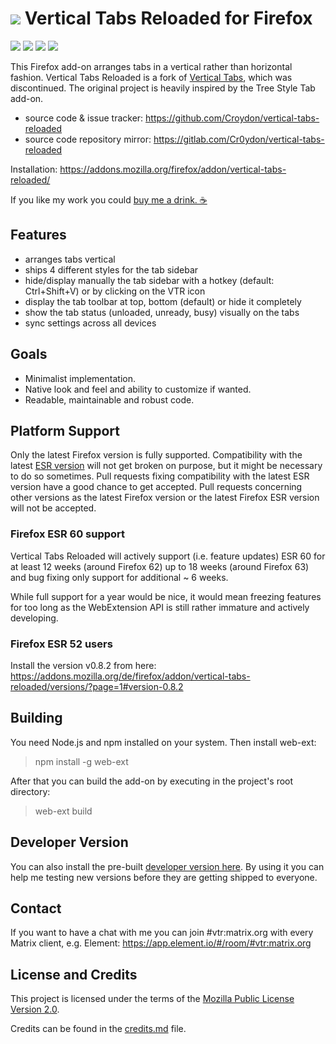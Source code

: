 # ![](https://github.com/Croydon/vertical-tabs-reloaded/raw/main/data/icon/icon-48-white.png) Vertical Tabs Reloaded for Firefox


[![](https://img.shields.io/amo/v/vertical-tabs-reloaded.svg?style=flat-square)](https://addons.mozilla.org/firefox/addon/vertical-tabs-reloaded/) [![](https://img.shields.io/amo/d/vertical-tabs-reloaded.svg)](https://addons.mozilla.org/firefox/addon/vertical-tabs-reloaded/statistics/?last=365) [![](https://img.shields.io/amo/users/vertical-tabs-reloaded.svg)](https://addons.mozilla.org/firefox/addon/vertical-tabs-reloaded/statistics/usage/?last=365) [![](https://img.shields.io/amo/rating/vertical-tabs-reloaded.svg)](https://addons.mozilla.org/firefox/addon/vertical-tabs-reloaded/)


This Firefox add-on arranges tabs in a vertical rather than horizontal
fashion. Vertical Tabs Reloaded is a fork of [Vertical Tabs](https://addons.mozilla.org/firefox/addon/vertical-tabs/), which was discontinued. The original project is heavily inspired by the Tree Style Tab add-on.

  * source code & issue tracker: https://github.com/Croydon/vertical-tabs-reloaded
  * source code repository mirror: https://gitlab.com/Cr0ydon/vertical-tabs-reloaded

Installation: https://addons.mozilla.org/firefox/addon/vertical-tabs-reloaded/

If you like my work you could [buy me a drink. ☕](https://www.paypal.me/cr0ydon/4,99)


## Features

  * arranges tabs vertical
  * ships 4 different styles for the tab sidebar
  * hide/display manually the tab sidebar with a hotkey (default: Ctrl+Shift+V) or by clicking on the VTR icon
  * display the tab toolbar at top, bottom (default) or hide it completely
  * show the tab status (unloaded, unready, busy) visually on the tabs
  * sync settings across all devices


## Goals

 * Minimalist implementation.
 * Native look and feel and ability to customize if wanted.
 * Readable, maintainable and robust code.


## Platform Support

Only the latest Firefox version is fully supported. Compatibility with the latest [ESR version](https://www.mozilla.org/en-US/firefox/organizations/faq/) will not get broken on purpose, but it might be necessary to do so sometimes. Pull requests fixing compatibility with the latest ESR version have a good chance to get accepted. Pull requests concerning other versions as the latest Firefox version or the latest Firefox ESR version will not be accepted.

### Firefox ESR 60 support

Vertical Tabs Reloaded will actively support (i.e. feature updates) ESR 60 for at least 12 weeks (around Firefox 62) up to 18 weeks (around Firefox 63) and bug fixing only support for additional ~ 6 weeks.

While full support for a year would be nice, it would mean freezing features for too long as the WebExtension API is still rather immature and actively developing.

### Firefox ESR 52 users

Install the version v0.8.2 from here: https://addons.mozilla.org/de/firefox/addon/vertical-tabs-reloaded/versions/?page=1#version-0.8.2


## Building

You need Node.js and npm installed on your system. Then install web-ext:
> npm install -g web-ext

After that you can build the add-on by executing in the project's root directory:
> web-ext build


## Developer Version

You can also install the pre-built [developer version here](https://croydon.github.io/vtr-releases/). By using it you can help me testing new versions before they are getting shipped to everyone.


## Contact

If you want to have a chat with me you can join #vtr:matrix.org with every Matrix client, e.g. Element: https://app.element.io/#/room/#vtr:matrix.org


## License and Credits

This project is licensed under the terms of the [Mozilla Public License Version 2.0](LICENSE.md).

Credits can be found in the [credits.md](credits.md) file.
